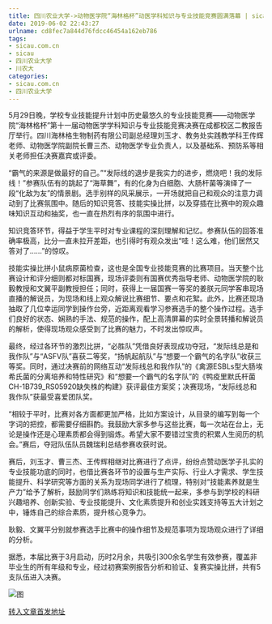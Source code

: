 ```yaml
---
title: 四川农业大学->动物医学院“海林格杯”动医学科知识与专业技能竞赛圆满落幕 | sicau.com.cn
date: 2019-06-02 22:43:27
urlname: cd8fec7a844d76fdcc46454a162eb786
tags: 
- sicau.com.cn
- sicau
- 四川农业大学
- 川农大
categories:
- sicau.com.cn
- 四川农业大学
---
```



5月29日晚，学校专业技能提升计划中历史最悠久的专业技能竞赛——动物医学院“海林格杯”第十一届动物医学学科知识与专业技能竞赛决赛在成都校区二教报告厅举行。四川海林格生物制药有限公司副总经理刘玉才、教务处实践教学科王传辉老师、动物医学院副院长曹三杰、动物医学专业负责人，以及基础系、预防系等相关老师担任决赛嘉宾或评委。

“霸气的来源是做最好的自己。”“发际线的退步是我实力的进步，燃烧吧！我的发际线！”参赛队伍有的跳起了“海草舞”，有的化身为白细胞、大肠杆菌等演绎了一段“化敌为友”的情景剧。选手别样的风采展示，一开场就把自己和观众的注意力调动到了比赛氛围中。随后的知识竞答、技能实操比拼，以及穿插在比赛中的观众趣味知识互动和抽奖，也一直在热烈有序的氛围中进行。

知识竞答环节，得益于学生平时对专业课程的深刻理解和记忆。参赛队伍的回答准确率极高，比分一直未拉开差距，也引得时有观众发出“哇！这么难，他们居然又答对了……”的惊叹。

技能实操比拼小鼠病原菌检查，这也是全国专业技能竞赛的比赛项目。当天整个比赛设计和评分细则都对标国赛，现场评委则有国赛优秀指导老师、动物医学院的耿毅教授和文翼平副教授担任；同时，获得上一届国赛一等奖的姜朕元同学客串现场直播的解说员，为现场和线上观众解说比赛细节、要点和花絮。此外，比赛还现场抽取了几位幸运同学到操作台旁，近距离观看学习参赛选手的整个操作过程。选手们良好的状态、娴熟的手法、规范的操作，配上高清屏幕的实时全景转播和解说员的解析，使得现场观众感受到了比赛的魅力，不时发出惊叹声。

最终，经过各环节的激烈比拼，“必胜队”凭借良好表现成功夺冠，“发际线总是和我作队”与“ASFV队”喜获二等奖，“扬帆起航队”与“想要一个霸气的名字队”收获三等奖。同时，通过决赛前的网络互动“发际线总和我作队”的《禽源ESBLs型大肠埃希氏菌的分离培养和特性研究》和“想要一个霸气的名字队”的《鸭疫里默氏杆菌CH-1B739_RS05920缺失株的构建》获评最佳方案奖；决赛现场，“发际线总和我作队”获最受喜爱团队奖。

“相较于平时，比赛对各方面都更加严格，比如方案设计，从目录的编写到每一个字词的把控，都需要仔细斟酌。我鼓励大家多参与这些比赛，每一次站在台上，无论是操作还是心理素质都会得到锻炼。希望大家不要错过宝贵的积累人生阅历的机会。”赛后，夺冠队伍队员魏瑞利总结参赛收获时说。

赛后，刘玉才、曹三杰、王传辉相继对比赛进行了点评，纷纷点赞动医学子扎实的专业技能功底的同时，也借比赛各环节的设置与生产实际、行业人才需求、学生技能提升、科学研究等方面的关系为现场同学进行了梳理，特别对“技能素养就是生产力”给予了解析，鼓励同学们熟练将知识和技能统一起来，多参与到学校的科研兴趣培养、创新实验、专业技能提升、文化素质提升和创业实践支持等五大计划之中，锤炼自己的综合素质，提升核心竞争力。

耿毅、文翼平分别就参赛选手比赛中的操作细节及规范事项为现场观众进行了详细的分析。

据悉，本届比赛于3月启动，历时2月余，共吸引300余名学生有效参赛，覆盖非毕业生的所有年级和专业，经过初赛案例报告分析和验证、复赛实操比拼，共有5支队伍进入决赛。



![图](https://news.sicau.edu.cn/__local/4/DE/27/C5BD9AC6A76D9F84A9765C38BA4_9C601DA5_159E9.jpg)

[转入文章首发地址](https://news.sicau.edu.cn/info/1078/51864.htm)